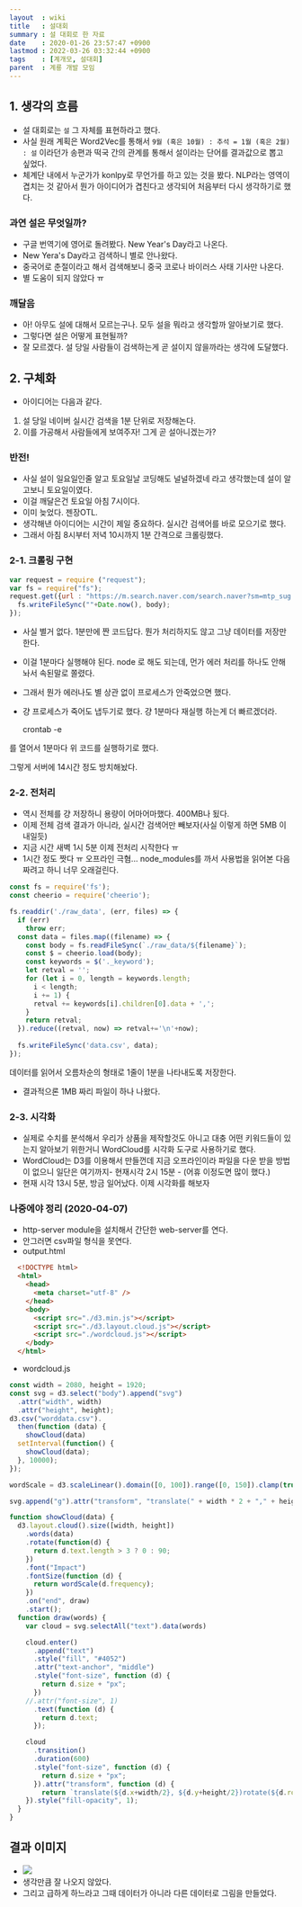```yaml
---
layout  : wiki
title   : 설대회
summary : 설 대회로 한 자료
date    : 2020-01-26 23:57:47 +0900
lastmod : 2022-03-26 03:32:44 +0900
tags    : [계개모, 설대회]
parent  : 계룡 개발 모임
---
```

## 1. 생각의 흐름
- 설 대회로는 `설` 그 자체를 표현하라고 했다.
- 사실 원래 계획은 Word2Vec를 통해서 `9월 (혹은 10월) : 추석 = 1월 (혹은 2월) : 설` 이라던가 송편과 떡국 간의 관계를 통해서 설이라는 단어를 결과값으로 뽑고 싶었다.
- 체계단 내에서 누군가가 konlpy로 무언가를 하고 있는 것을 봤다. NLP라는 영역이 겹치는 것 같아서 뭔가 아이디어가 겹친다고 생각되어 처음부터 다시 생각하기로 했다.

### 과연 설은 무엇일까?

- 구글 번역기에 영어로 돌려봤다. New Year's Day라고 나온다.
- New Yera's Day라고 검색하니 별로 안나왔다.
- 중국어로 춘절이라고 해서 검색해보니 중국 코로나 바이러스 사태 기사만 나온다.
- 별 도움이 되지 않았다 ㅠ

### 깨달음

- 아! 아무도 설에 대해서 모르는구나. 모두 설을 뭐라고 생각할까 알아보기로 했다.
- 그렇다면 설은 어떻게 표현될까?
- 잘 모르겠다. 설 당일 사람들이 검색하는게 곧 설이지 않을까라는 생각에 도달했다.

## 2. 구체화

- 아이디어는 다음과 같다.
1. 설 당일 네이버 실시간 검색을 1분 단위로 저장해논다.
2. 이를 가공해서 사람들에게 보여주자! 그게 곧 설아니겠는가?

### 반전!

- 사실 설이 일요일인줄 알고 토요일날 코딩해도 널널하겠네 라고 생각했는데 설이 알고보니 토요일이였다.
- 이걸 깨달은건 토요일 아침 7시이다.
- 이미 늦었다. 젠장OTL.
- 생각해낸 아이디어는 시간이 제일 중요하다. 실시간 검색어를 바로 모으기로 했다.
- 그래서 아침 8시부터 저녁 10시까지 1분 간격으로 크롤링했다.

### 2-1. 크롤링 구현

```js
var request = require ("request");
var fs = require("fs");
request.get({url : "https://m.search.naver.com/search.naver?sm=mtp_sug.top&where=m&query=%EC%8B%A4%EC%8B%9C%EA%B0%84%EA%B2%80%EC%83%89%EC%96%B4&acq=%EC%8B%A8&acr=0&qdt=0" }, function (err, response, body){
  fs.writeFileSync(""+Date.now(), body);
});
```

- 사실 별거 없다. 1분만에 짠 코드답다. 뭔가 처리하지도 않고 그냥 데이터를 저장만 한다.
- 이걸 1분마다 실행해야 된다. node 로 해도 되는데, 먼가 에러 처리를 하나도 안해놔서 속된말로 쫄렸다.
- 그래서 뭔가 에러나도 별 상관 없이 프로세스가 안죽었으면 했다.
- 걍 프로세스가 죽어도 냅두기로 했다. 걍 1분마다 재실행 하는게 더 빠르겠더라.

    crontab -e

를 열어서 1분마다 위 코드를 실행하기로 했다.

그렇게 서버에 14시간 정도 방치해놨다.

### 2-2. 전처리

- 역시 전체를 걍 저장하니 용량이 어마어마했다. 400MB나 됬다.
- 이제 전체 검색 결과가 아니라, 실시간 검색어만 빼보자(사실 이렇게 하면 5MB 이내일듯)
- 지금 시간 새벽 1시 5분 이제 전처리 시작한다 ㅠ
- 1시간 정도 짯다 ㅠ 오프라인 극혐... node_modules를 까서 사용법을 읽어본 다음 짜려고 하니 너무 오래걸린다.

```js
const fs = require('fs');
const cheerio = require('cheerio');

fs.readdir('./raw_data', (err, files) => {
  if (err)
    throw err;
  const data = files.map((filename) => {
    const body = fs.readFileSync(`./raw_data/${filename}`);
    const $ = cheerio.load(body);
    const keywords = $('._keyword');
    let retval = '';
    for (let i = 0, length = keywords.length;
      i < length;
      i += 1) {
      retval += keywords[i].children[0].data + ',';
    }
    return retval;
  }).reduce((retval, now) => retval+='\n'+now);
  
  fs.writeFileSync('data.csv', data);
});
```

데이터를 읽어서 오름차순의 형태로 1줄이 1분을 나타내도록 저장한다.

- 결과적으론 1MB 짜리 파일이 하나 나왔다.

### 2-3. 시각화

- 실제로 수치를 분석해서 우리가 상품을 제작할것도 아니고 대충 어떤 키워드들이 있는지 알아보기 위한거니 WordCloud를 시각화 도구로 사용하기로 했다.
- WordCloud는 D3를 이용해서 만들껀데 지금 오프라인이라 파일을 다운 받을 방법이 없으니 일단은 여기까지- 현재시각 2시 15분 - (어휴 이정도면 많이 했다.)
- 현재 시각 13시 5분, 방금 일어났다. 이제 시각화를 해보자

### 나중에야 정리 (2020-04-07)
 * http-server module을 설치해서 간단한 web-server를 연다.
 * 안그러면 csv파일 형식을 못연다.
 * output.html
```html
  <!DOCTYPE html>
  <html>
    <head>
      <meta charset="utf-8" />
    </head>
    <body>
      <script src="./d3.min.js"></script>
      <script src="./d3.layout.cloud.js"></script>
      <script src="./wordcloud.js"></script>
    </body>
  </html>
```
 * wordcloud.js
```js
const width = 2080, height = 1920;
const svg = d3.select("body").append("svg")
  .attr("width", width)
  .attr("height", height);
d3.csv("worddata.csv").
  then(function (data) {
    showCloud(data)
  setInterval(function() {
    showCloud(data);
  }, 10000);
});

wordScale = d3.scaleLinear().domain([0, 100]).range([0, 150]).clamp(true);

svg.append("g").attr("transform", "translate(" + width * 2 + "," + height +")");

function showCloud(data) {
  d3.layout.cloud().size([width, height])
    .words(data)
    .rotate(function(d) {
      return d.text.length > 3 ? 0 : 90;
    })
    .font("Impact")
    .fontSize(function (d) {
      return wordScale(d.frequency);
    })
    .on("end", draw)
    .start();
  function draw(words) {
    var cloud = svg.selectAll("text").data(words)

    cloud.enter()
      .append("text")
      .style("fill", "#4052")
      .attr("text-anchor", "middle")
      .style("font-size", function (d) {
        return d.size + "px";
      })
    //.attr("font-size", 1)
      .text(function (d) {
        return d.text;
      });

    cloud
      .transition()
      .duration(600)
      .style("font-size", function (d) {
        return d.size + "px";
      }).attr("transform", function (d) {
        return `translate(${d.x+width/2}, ${d.y+height/2})rotate(${d.rotate})`
    }).style("fill-opacity", 1);
  }
}
```

## 결과 이미지
* ![](/wiki/images/new_year.png)
* 생각만큼 잘 나오지 않았다.
* 그리고 급하게 하느라고 그때 데이터가 아니라 다른 데이터로 그림을 만들었다.
